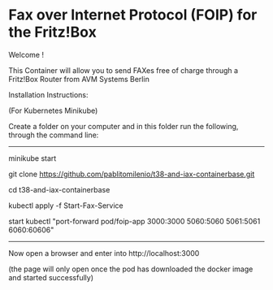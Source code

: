 # Fax over Internet Protocol (FOIP) for the Fritz!Box

Welcome !

This Container will allow you to send FAXes free of charge through a Fritz!Box Router
from AVM Systems Berlin

Installation Instructions:

(For Kubernetes Minikube)

Create a folder on your computer and in this folder run the following, through the command line:

----

minikube start

git clone https://github.com/pablitomilenio/t38-and-iax-containerbase.git

cd t38-and-iax-containerbase

kubectl apply -f Start-Fax-Service

start kubectl "port-forward pod/foip-app 3000:3000 5060:5060 5061:5061 6060:60606"

----

Now open a browser and enter into http://localhost:3000

(the page will only open once the pod has downloaded the docker image and started successfully)

